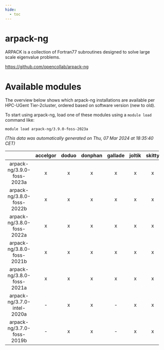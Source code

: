 ```yaml
---
hide:
  - toc
---
```


arpack-ng
=========


ARPACK is a collection of Fortran77 subroutines designed to solve large scale eigenvalue problems.

https://github.com/opencollab/arpack-ng
# Available modules


The overview below shows which arpack-ng installations are available per HPC-UGent Tier-2cluster, ordered based on software version (new to old).

To start using arpack-ng, load one of these modules using a `module load` command like:

```shell
module load arpack-ng/3.9.0-foss-2023a
```

*(This data was automatically generated on Thu, 07 Mar 2024 at 18:35:40 CET)*  

| |accelgor|doduo|donphan|gallade|joltik|skitty|
| :---: | :---: | :---: | :---: | :---: | :---: | :---: |
|arpack-ng/3.9.0-foss-2023a|x|x|x|x|x|x|
|arpack-ng/3.8.0-foss-2022b|x|x|x|x|x|x|
|arpack-ng/3.8.0-foss-2022a|x|x|x|x|x|x|
|arpack-ng/3.8.0-foss-2021b|x|x|x|x|x|x|
|arpack-ng/3.8.0-foss-2021a|x|x|x|x|x|x|
|arpack-ng/3.7.0-intel-2020a|-|x|x|-|x|x|
|arpack-ng/3.7.0-foss-2019b|-|x|x|-|x|x|
